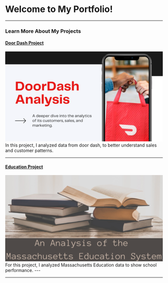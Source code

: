 # Welcome to My Portfolio!

---

### Learn More About My Projects

#### [Door Dash Project](https://www.linkedin.com/pulse/doordash-analytics-catherine-gonzales/)
<img src="images/Doordash.png"/>
In this project, I analyzed data from door dash, to better understand sales and customer patterns.

---
#### [Education Project](https://www.linkedin.com/pulse/deep-dive-massachusetts-education-system-how-schools-gonzales/)
<img src="images/Education.png"/>
For this project, I analyzed Massachusetts Education data to show school performance.
---



---




